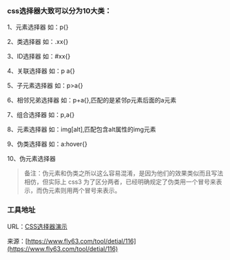 ### css选择器大致可以分为10大类：

1、元素选择器 如：p{}

2、类选择器 如：.xx{}

3、ID选择器 如：#xx{}

4、关联选择器 如：p a{}

5、子元素选择器 如：p>a{}

6、相邻兄弟选择器 如：p+a{},匹配的是紧邻p元素后面的a元素

7、组合选择器 如：p,a{}

8、元素选择器 如：img[alt],匹配包含alt属性的img元素

9、伪类选择器 如：a:hover{}

10、伪元素选择器

> 备注：伪元素和伪类之所以这么容易混淆，是因为他们的效果类似而且写法相仿，但实际上 css3 为了区分两者，已经明确规定了伪类用一个冒号来表示，而伪元素则用两个冒号来表示。

### 工具地址
URL：[CSS选择器演示](https://www.fly63.com/tool/cssel/)

来源：[https://www.fly63.com/tool/detial/116](https://www.fly63.com/tool/detial/116)
